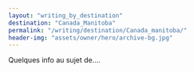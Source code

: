 ```yaml
---
layout: "writing_by_destination"
destination: "Canada_Manitoba"
permalink: "/writing/destination/Canada_manitoba/"
header-img: "assets/owner/hero/archive-bg.jpg"
---
```


Quelques info au sujet de....